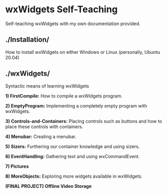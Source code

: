 # wxWidgets Self-Teaching
Self-teaching wxWidgets with my own documentation provided.



## ./Installation/
How to install wxWidgets on either Windows or Linux (personally, Ubuntu 20.04)



## ./wxWidgets/
Syntactic means of learning wxWidgets

**1) FirstCompile:** How to compile a wxWidgets program.

**2) EmptyProgram:** Implementing a completely empty program with wxWidgets.

**3) Controls-and-Containers:** Placing controls such as buttons and how to place these controls with containers.

**4) Menubar:** Creating a menubar.

**5) Sizers:** Furthering our container knowledge and using sizers.

**6) EventHandling:** Gathering text and using wxCommandEvent.

**7) Pictures**

**8) MoreObjects:** Exploring more widgets available in wxWidgets.

**(FINAL PROJECT) Offline Video Storage**
